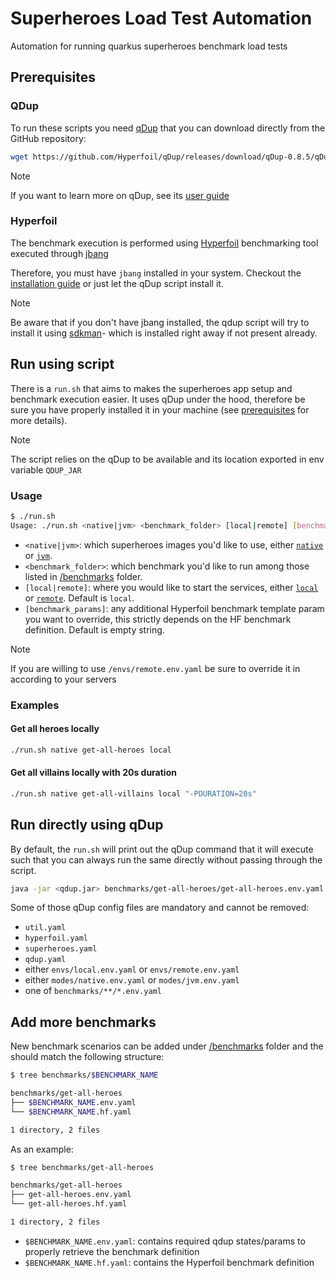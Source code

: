 # Superheroes Load Test Automation
Automation for running quarkus superheroes benchmark load tests

## Prerequisites

### QDup
To run these scripts you need [qDup](https://github.com/Hyperfoil/qDup) that you can download directly from the GitHub repository:

```bash
wget https://github.com/Hyperfoil/qDup/releases/download/qDup-0.8.5/qDup-0.8.5-uber.jar
```

> [!NOTE]
> If you want to learn more on qDup, see its [user guide](https://github.com/Hyperfoil/qDup/blob/master/docs/userguide.adoc)


### Hyperfoil

The benchmark execution is performed using [Hyperfoil](https://github.com/Hyperfoil/Hyperfoil/) benchmarking tool executed through [jbang](https://www.jbang.dev/documentation/guide/latest)

Therefore, you must have `jbang` installed in your system. Checkout the [installation guide](https://www.jbang.dev/documentation/guide/latest/installation.html) or just let the qDup script install it.

> [!NOTE]
> Be aware that if you don't have jbang installed, the qdup script will try to install it using [sdkman](https://sdkman.io/)- which is installed right away if not present already.

## Run using script

There is a `run.sh` that aims to makes the superheroes app setup and benchmark execution easier.
It uses qDup under the hood, therefore be sure you have properly installed it in your machine (see [prerequisites](#prerequisites) for more details).

> [!NOTE]
> The script relies on the qDup to be available and its location exported in env variable `QDUP_JAR`

### Usage

```bash
$ ./run.sh
Usage: ./run.sh <native|jvm> <benchmark_folder> [local|remote] [benchmark_params]
```

* `<native|jvm>`:       which superheroes images you'd like to use, either [`native`](/modes/native.env.yaml) or [`jvm`](/modes/jvm.env.yaml).
* `<benchmark_folder>`: which benchmark you'd like to run among those listed in [/benchmarks](/benchmarks/) folder.
* `[local|remote]`:     where you would like to start the services, either [`local`](/envs/local.env.yaml) or [`remote`](/envs/remote.env.yaml). Default is `local`.
* `[benchmark_params]`: any additional Hyperfoil benchmark template param you want to override, this strictly depends on the HF benchmark definition. Default is empty string.

> [!NOTE]
> If you are willing to use `/envs/remote.env.yaml` be sure to override it in according to your servers

### Examples

#### Get all heroes locally

```bash
./run.sh native get-all-heroes local
```

#### Get all villains locally with 20s duration

```bash
./run.sh native get-all-villains local "-PDURATION=20s"
```

## Run directly using qDup

By default, the `run.sh` will print out the qDup command that it will execute such that you can always 
run the same directly without passing through the script.

```bash
java -jar <qdup.jar> benchmarks/get-all-heroes/get-all-heroes.env.yaml envs/local.env.yaml modes/native.env.yaml util.yaml hyperfoil.yaml superheroes.yaml qdup.yaml
```

Some of those qDup config files are mandatory and cannot be removed:
- `util.yaml`
- `hyperfoil.yaml`
- `superheroes.yaml`
- `qdup.yaml`
- either `envs/local.env.yaml` or `envs/remote.env.yaml`
- either `modes/native.env.yaml` or `modes/jvm.env.yaml`
- one of `benchmarks/**/*.env.yaml`


## Add more benchmarks

New benchmark scenarios can be added under [/benchmarks](/benchmarks/) folder and the should match the following structure:

```bash
$ tree benchmarks/$BENCHMARK_NAME

benchmarks/get-all-heroes
├── $BENCHMARK_NAME.env.yaml
└── $BENCHMARK_NAME.hf.yaml

1 directory, 2 files
```

As an example:

```bash
$ tree benchmarks/get-all-heroes

benchmarks/get-all-heroes
├── get-all-heroes.env.yaml
└── get-all-heroes.hf.yaml

1 directory, 2 files
```

* `$BENCHMARK_NAME.env.yaml`: contains required qdup states/params to properly retrieve the benchmark definition
* `$BENCHMARK_NAME.hf.yaml`: contains the Hyperfoil benchmark definition